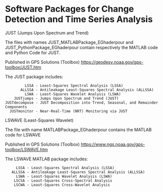 # Software Packages for Change Detection and Time Series Analysis

JUST (Jumps Upon Spectrum and Trend)

The files with names JUST_MATLABPackage_EGhaderpour 
and JUST_PythonPackage_EGhaderpour contain respectively 
the MATLAB code and Python Code for JUST.

Published in GPS Solutions (Toolbox)  https://geodesy.noaa.gov/gps-toolbox/JUST.htm

The JUST package includes:

             LSSA - Least-Squares Spectral Analysis (LSSA)
           ALLSSA - Antileakage Least-Squares Spectral Analysis (ALLSSA)
             LSWA - Least-Squares Wavelet Analysis (LSWA)
        JUSTjumps - Jumps Upon Spectrum and Trend (JUST)
    JUSTdecompose - JUST Decomposition into Trend, Seasonal, and Remainder Components
      JUSTmonitor - Near-Real-Time (NRT) Monitoring via JUST



LSWAVE (Least-Squares Wavelet)

The file with name MATLABPackage_EGhaderpour contains the MATLAB code for LSWAVE

Published in GPS Solutions (Toolbox)  https://www.ngs.noaa.gov/gps-toolbox/LSWAVE.htm

The LSWAVE MATLAB package includes:

         LSSA - Least-Squares Spectral Analysis (LSSA)
       ALLSSA - Antileakage Least-Squares Spectral Analysis (ALLSSA)
         LSWA - Least-Squares Wavelet Analysis (LSWA)
        LSCSA - Least-Squares Cross-Spectral Analysis
        LSCWA - Least-Squares Cross-Wavelet Analysis 


